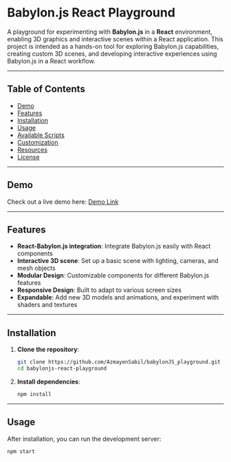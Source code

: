 # Babylon.js React Playground

A playground for experimenting with **Babylon.js** in a **React** environment, enabling 3D graphics and interactive scenes within a React application. This project is intended as a hands-on tool for exploring Babylon.js capabilities, creating custom 3D scenes, and developing interactive experiences using Babylon.js in a React workflow.

---

## Table of Contents
- [Demo](#demo)
- [Features](#features)
- [Installation](#installation)
- [Usage](#usage)
- [Available Scripts](#available-scripts)
- [Customization](#customization)
- [Resources](#resources)
- [License](#license)

---

## Demo

Check out a live demo here: [Demo Link](#)

---

## Features
- **React-Babylon.js integration**: Integrate Babylon.js easily with React components
- **Interactive 3D scene**: Set up a basic scene with lighting, cameras, and mesh objects
- **Modular Design**: Customizable components for different Babylon.js features
- **Responsive Design**: Built to adapt to various screen sizes
- **Expandable**: Add new 3D models and animations, and experiment with shaders and textures

---

## Installation

1. **Clone the repository**:
    ```bash
    git clone https://github.com/AzmayenSabil/babylonJS_playground.git
    cd babylonjs-react-playground
    ```

2. **Install dependencies**:
    ```bash
    npm install
    ```

---

## Usage

After installation, you can run the development server:

```bash
npm start
